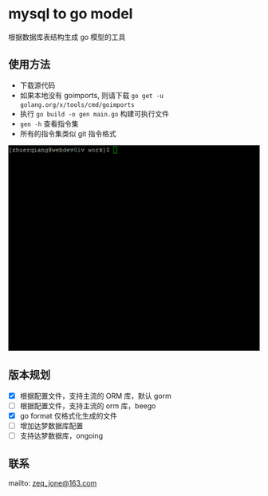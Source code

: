 # mysql to go model

根据数据库表结构生成 go 模型的工具

## 使用方法

- 下载源代码
- 如果本地没有 goimports, 则请下载 ```go get -u golang.org/x/tools/cmd/goimports```
- 执行 ```go build -o gen main.go``` 构建可执行文件
- ```gen -h``` 查看指令集
- 所有的指令集类似 git 指令格式

![使用方法](readme3.gif)

## 版本规划

- [x] 根据配置文件，支持主流的 ORM 库，默认 gorm
- [ ] 根据配置文件，支持主流的 orm 库，beego
- [x] go format 仅格式化生成的文件
- [ ] 增加达梦数据库配置
- [ ] 支持达梦数据库，ongoing

## 联系

mailto: zeq_jone@163.com
